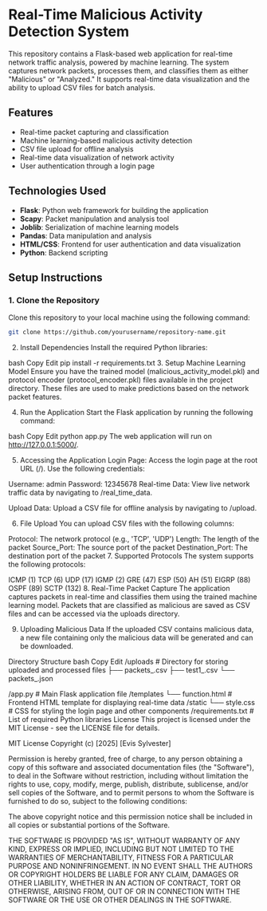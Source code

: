 # Real-Time Malicious Activity Detection System

This repository contains a Flask-based web application for real-time network traffic analysis, powered by machine learning. The system captures network packets, processes them, and classifies them as either "Malicious" or "Analyzed." It supports real-time data visualization and the ability to upload CSV files for batch analysis.

## Features
- Real-time packet capturing and classification
- Machine learning-based malicious activity detection
- CSV file upload for offline analysis
- Real-time data visualization of network activity
- User authentication through a login page

## Technologies Used
- **Flask**: Python web framework for building the application
- **Scapy**: Packet manipulation and analysis tool
- **Joblib**: Serialization of machine learning models
- **Pandas**: Data manipulation and analysis
- **HTML/CSS**: Frontend for user authentication and data visualization
- **Python**: Backend scripting

## Setup Instructions

### 1. Clone the Repository
Clone this repository to your local machine using the following command:
```bash
git clone https://github.com/yourusername/repository-name.git
```

2. Install Dependencies
Install the required Python libraries:

bash
Copy
Edit
pip install -r requirements.txt
3. Setup Machine Learning Model
Ensure you have the trained model (malicious_activity_model.pkl) and protocol encoder (protocol_encoder.pkl) files available in the project directory. These files are used to make predictions based on the network packet features.

4. Run the Application
Start the Flask application by running the following command:

bash
Copy
Edit
python app.py
The web application will run on http://127.0.0.1:5000/.

5. Accessing the Application
Login Page: Access the login page at the root URL (/). Use the following credentials:

Username: admin
Password: 12345678
Real-time Data: View live network traffic data by navigating to /real_time_data.

Upload Data: Upload a CSV file for offline analysis by navigating to /upload.

6. File Upload
You can upload CSV files with the following columns:

Protocol: The network protocol (e.g., 'TCP', 'UDP')
Length: The length of the packet
Source_Port: The source port of the packet
Destination_Port: The destination port of the packet
7. Supported Protocols
The system supports the following protocols:

ICMP (1)
TCP (6)
UDP (17)
IGMP (2)
GRE (47)
ESP (50)
AH (51)
EIGRP (88)
OSPF (89)
SCTP (132)
8. Real-Time Packet Capture
The application captures packets in real-time and classifies them using the trained machine learning model. Packets that are classified as malicious are saved as CSV files and can be accessed via the uploads directory.

9. Uploading Malicious Data
If the uploaded CSV contains malicious data, a new file containing only the malicious data will be generated and can be downloaded.

Directory Structure
bash
Copy
Edit
/uploads              # Directory for storing uploaded and processed files
  ├── packets_<timestamp>.csv
  ├── test1_<timestamp>.csv
  └── packets_<timestamp>.json

/app.py                # Main Flask application file
/templates
  └── function.html    # Frontend HTML template for displaying real-time data
/static
  └── style.css        # CSS for styling the login page and other components
/requirements.txt      # List of required Python libraries
License
This project is licensed under the MIT License - see the LICENSE file for details.

MIT License
Copyright (c) [2025] [Evis Sylvester]

Permission is hereby granted, free of charge, to any person obtaining a copy of this software and associated documentation files (the "Software"), to deal in the Software without restriction, including without limitation the rights to use, copy, modify, merge, publish, distribute, sublicense, and/or sell copies of the Software, and to permit persons to whom the Software is furnished to do so, subject to the following conditions:

The above copyright notice and this permission notice shall be included in all copies or substantial portions of the Software.

THE SOFTWARE IS PROVIDED "AS IS", WITHOUT WARRANTY OF ANY KIND, EXPRESS OR IMPLIED, INCLUDING BUT NOT LIMITED TO THE WARRANTIES OF MERCHANTABILITY, FITNESS FOR A PARTICULAR PURPOSE AND NONINFRINGEMENT. IN NO EVENT SHALL THE AUTHORS OR COPYRIGHT HOLDERS BE LIABLE FOR ANY CLAIM, DAMAGES OR OTHER LIABILITY, WHETHER IN AN ACTION OF CONTRACT, TORT OR OTHERWISE, ARISING FROM, OUT OF OR IN CONNECTION WITH THE SOFTWARE OR THE USE OR OTHER DEALINGS IN THE SOFTWARE.
